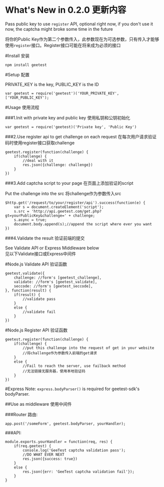 
# What's New in 0.2.0 更新内容
Pass public key to use `register` API, optional right now, if you don't use it now, the captcha might broke some time in the future  

将你的Public Key作为第二个参数传入，此参数现在为可选参数，只有传入才能够使用`register`接口。Register接口可能在将来成为必须的接口

#Install 安装

```
npm install geetest

```

#Setup 配置

PRIVATE_KEY is the key, PUBLIC_KEY is the ID

```
var geetest = require('geetest')('YOUR_PRIVATE_KEY', ['YOUR_PUBLIC_KEY');

```

#Usage 使用流程

###1.Init with private key and public key 使用私钥和公钥初始化
```
var geetest = require('geetest)('Private key', 'Public Key')

```
###2.Use register api to get challenge on each request 
在每次用户请求验证码时使用register接口获取challenge

```
geetest.register(function(challenge) {
	if(challenge) {
		//deal with it
		res.json({challenge: challenge})
	}
})
```
###3.Add captcha script to your page 在页面上添加验证的script

Put the challenge into the src 将challenge作为参数传入src

```
$http.get('/request/to/your/register/api').success(function(e) {
	var s = document.createElement('script');
	s.src = 'http://api.geetest.com/get.php?gt=yourPublicKey&challenge=' + challenge;
	s.async = true;
	document.body.append(s);//append the script where ever you want
})

```
###4.Validate the result 验证前端的提交

See Validate API or Express Middleware below  
见以下Validate接口或Express中间件



#Node.js Validate API 验证函数
```
geetest.validate({
	challenge: //form's [geetest_challenge],
	validate: //form's [geetest_validate],
	seccode: //form's [geetest_seccode],
}, function(result) {
	if(result) {
		//validate pass
	}
	else {
		//validate fail
	}
})
```
#Node.js Register API 验证函数
```
geetest.register(function(challenge) {
	if(challenge) {
		//put this challenge into the request of get in your website
		//将challenge作为参数传入前端的get请求
	}
	else {
		//Fail to reach the server, use failback method
		//无法链接无服务器，使用本地验证码
	}
})
```




#Express
Note: `express.bodyParser()` is required for geetest-sdk's bodyParser.

##Use as middleware 使用中间件

###Router  路由:  
```
app.post('/someForm', geetest.bodyParser, yourHandler);
```

###API:
```
module.exports.yourHandler = function(req, res) {
	if(req.geetest) {
		console.log('GeeTest captcha validation pass');
		//DO WHAT EVER NEXT
		res.json({success: true})
	}
	else {
		res.json({err: 'GeeTest captcha validation fail'});
	}
}

```
